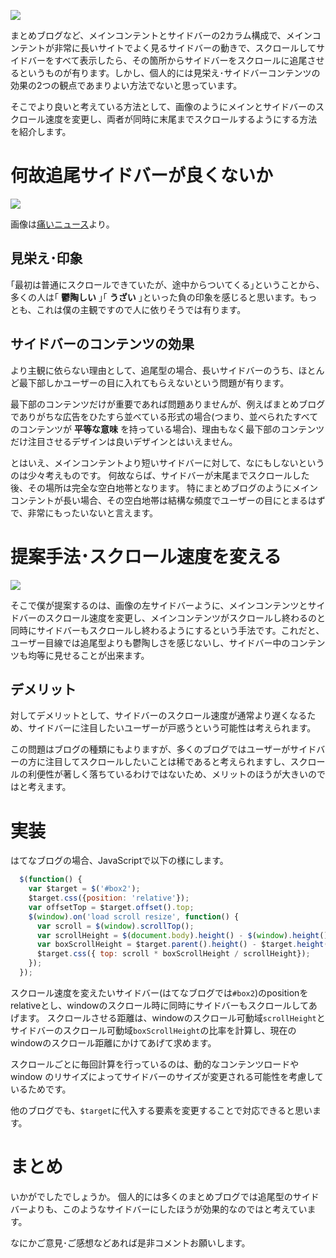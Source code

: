 ![](http://manaten.net/wp-content/uploads/2014/05/scroll3.gif)

まとめブログなど、メインコンテントとサイドバーの2カラム構成で、メインコンテントが非常に長いサイトでよく見るサイドバーの動きで、スクロールしてサイドバーをすべて表示したら、その箇所からサイドバーをスクロールに追尾させるというものが有ります。しかし、個人的には見栄え･サイドバーコンテンツの効果の2つの観点であまりよい方法でないと思っています。

そこでより良いと考えている方法として、画像のようにメインとサイドバーのスクロール速度を変更し、両者が同時に末尾までスクロールするようにする方法を紹介します。

<!-- more -->

# 何故追尾サイドバーが良くないか

![](http://manaten.net/wp-content/uploads/2014/05/scroll4.gif)

画像は[痛いニュース](http://blog.livedoor.jp/dqnplus/)より。

## 見栄え･印象
｢最初は普通にスクロールできていたが、途中からついてくる｣ということから、多くの人は｢ **鬱陶しい** ｣｢ **うざい** ｣といった負の印象を感じると思います。もっとも、これは僕の主観ですので人に依りそうでは有ります。

## サイドバーのコンテンツの効果
より主観に依らない理由として、追尾型の場合、長いサイドバーのうち、ほとんど最下部しかユーザーの目に入れてもらえないという問題が有ります。

最下部のコンテンツだけが重要であれば問題ありませんが、例えばまとめブログでありがちな広告をひたすら並べている形式の場合(つまり、並べられたすべてのコンテンツが **平等な意味** を持っている場合)、理由もなく最下部のコンテンツだけ注目させるデザインは良いデザインとはいえません。

とはいえ、メインコンテントより短いサイドバーに対して、なにもしないというのは少々考えものです。
何故ならば、サイドバーが末尾までスクロールした後、その場所は完全な空白地帯となります。
特にまとめブログのようにメインコンテントが長い場合、その空白地帯は結構な頻度でユーザーの目にとまるはずで、非常にもったいないと言えます。

# 提案手法･スクロール速度を変える
![](http://manaten.net/wp-content/uploads/2014/05/scroll5.gif)

そこで僕が提案するのは、画像の左サイドバーように、メインコンテンツとサイドバーのスクロール速度を変更し、メインコンテンツがスクロールし終わるのと同時にサイドバーもスクロールし終わるようにするという手法です。これだと、ユーザー目線では追尾型よりも鬱陶しさを感じないし、サイドバー中のコンテンツも均等に見せることが出来ます。

## デメリット
対してデメリットとして、サイドバーのスクロール速度が通常より遅くなるため、サイドバーに注目したいユーザーが戸惑うという可能性は考えられます。

この問題はブログの種類にもよりますが、多くのブログではユーザーがサイドバーの方に注目してスクロールしたいことは稀であると考えられますし、スクロールの利便性が著しく落ちているわけではないため、メリットのほうが大きいのではと考えます。

# 実装
はてなブログの場合、JavaScriptで以下の様にします。
```javascript
  $(function() {
    var $target = $('#box2');
    $target.css({position: 'relative'});
    var offsetTop = $target.offset().top;
    $(window).on('load scroll resize', function() {
      var scroll = $(window).scrollTop();
      var scrollHeight = $(document.body).height() - $(window).height();
      var boxScrollHeight = $target.parent().height() - $target.height();
      $target.css({ top: scroll * boxScrollHeight / scrollHeight});
    });
  });
```

スクロール速度を変えたいサイドバー(はてなブログでは```#box2```)のpositionをrelativeとし、windowのスクロール時に同時にサイドバーもスクロールしてあげます。
スクロールさせる距離は、windowのスクロール可動域```scrollHeight```とサイドバーのスクロール可動域```boxScrollHeight```の比率を計算し、現在のwindowのスクロール距離にかけてあげて求めます。

スクロールごとに毎回計算を行っているのは、動的なコンテンツロードや window のリサイズによってサイドバーのサイズが変更される可能性を考慮しているためです。

他のブログでも、```$target```に代入する要素を変更することで対応できると思います。


# まとめ
いかがでしたでしょうか。
個人的には多くのまとめブログでは追尾型のサイドバーよりも、このようなサイドバーにしたほうが効果的なのではと考えています。

なにかご意見･ご感想などあれば是非コメントお願いします。
